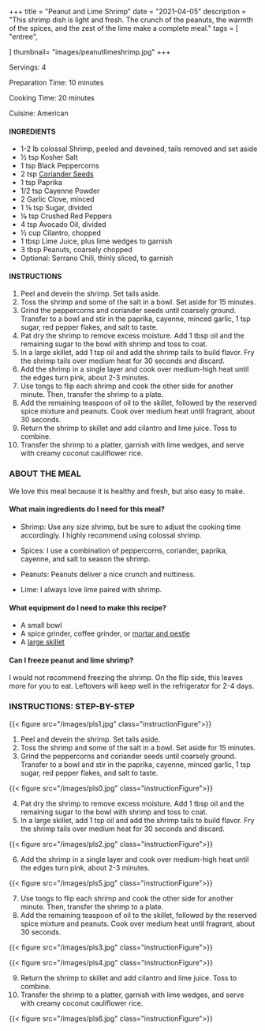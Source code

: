 
+++
title = "Peanut and Lime Shrimp"
date = "2021-04-05"
description = "This shrimp dish is light and fresh. The crunch of the peanuts, the warmth of the spices, and the zest of the lime make a complete meal."
tags = [
    "entree",
  
]
thumbnail= "images/peanutlimeshrimp.jpg"
+++

Servings: 4 <!--more-->

Preparation Time: 10 minutes

Cooking Time: 20 minutes

Cuisine: American

#### INGREDIENTS 

* 1-2 lb colossal Shrimp, peeled and deveined, tails removed and set aside
* ½ tsp Kosher Salt
* 1 tsp Black Peppercorns
* 2 tsp [Coriander Seeds](https://amzn.to/3rVIRcC)
* 1 tsp Paprika
* 1/2 tsp Cayenne Powder 
* 2 Garlic Clove, minced
* 1 ⅛ tsp Sugar, divided
* ⅛ tsp Crushed Red Peppers
* 4 tsp Avocado Oil, divided
* ½ cup Cilantro, chopped
* 1 tbsp Lime Juice, plus lime wedges to garnish
* 3 tbsp Peanuts, coarsely chopped
* Optional: Serrano Chili, thinly sliced, to garnish

#### INSTRUCTIONS 

1. Peel and devein the shrimp. Set tails aside. 
2. Toss the shrimp and some of the salt in a bowl. Set aside for 15 minutes.
3. Grind the peppercorns and coriander seeds until coarsely ground. Transfer to a bowl and stir in the paprika, cayenne, minced garlic, 1 tsp sugar, red pepper flakes, and salt to taste.
4. Pat dry the shrimp to remove excess moisture. Add 1 tbsp oil and the remaining sugar to the bowl with shrimp and toss to coat.
5. In a large skillet, add 1 tsp oil and add the shrimp tails to build flavor. Fry the shrimp tails over medium heat for 30 seconds and discard. 
6.  Add the shrimp in a single layer and cook over medium-high heat until the edges turn pink, about 2-3 minutes.
7. Use tongs to flip each shrimp and cook the other side for another minute. Then, transfer the shrimp to a plate.
8. Add the remaining teaspoon of oil to the skillet, followed by the reserved spice mixture and peanuts. Cook over medium heat until fragrant, about 30 seconds.
9. Return the shrimp to skillet and add cilantro and lime juice. Toss to combine.
10. Transfer the shrimp to a platter, garnish with lime wedges, and serve with creamy coconut cauliflower rice. 

### ABOUT THE MEAL 

We love this meal because it is healthy and fresh, but also easy to make. 

#### What main ingredients do I need for this meal?

* Shrimp: Use any size shrimp, but be sure to adjust the cooking time accordingly. I highly recommend using colossal shrimp. 

* Spices: I use a combination of peppercorns, coriander, paprika, cayenne, and salt to season the shrimp.  

* Peanuts: Peanuts deliver a nice crunch and nuttiness. 

* Lime: I always love lime paired with shrimp. 

#### What equipment do I need to make this recipe?

* A small bowl 
* A spice grinder, coffee grinder, or [mortar and pestle](https://amzn.to/3ur2t9e)
* A [large skillet](https://amzn.to/2PGxMhz)

#### Can I freeze peanut and lime shrimp?

I would not recommend freezing the shrimp. On the flip side, this leaves more for you to eat. Leftovers will keep well in the refrigerator for 2-4 days. 

### INSTRUCTIONS: STEP-BY-STEP 

{{< figure src="/images/pls1.jpg" class="instructionFigure">}}

1. Peel and devein the shrimp. Set tails aside. 
2. Toss the shrimp and some of the salt in a bowl. Set aside for 15 minutes.
3. Grind the peppercorns and coriander seeds until coarsely ground. Transfer to a bowl and stir in the paprika, cayenne, minced garlic, 1 tsp sugar, red pepper flakes, and salt to taste.

{{< figure src="/images/pls0.jpg" class="instructionFigure">}}


4. Pat dry the shrimp to remove excess moisture. Add 1 tbsp oil and the remaining sugar to the bowl with shrimp and toss to coat.
5. In a large skillet, add 1 tsp oil and add the shrimp tails to build flavor. Fry the shrimp tails over medium heat for 30 seconds and discard. 

{{< figure src="/images/pls2.jpg" class="instructionFigure">}}

6.  Add the shrimp in a single layer and cook over medium-high heat until the edges turn pink, about 2-3 minutes.

{{< figure src="/images/pls5.jpg" class="instructionFigure">}}

7. Use tongs to flip each shrimp and cook the other side for another minute. Then, transfer the shrimp to a plate.
8. Add the remaining teaspoon of oil to the skillet, followed by the reserved spice mixture and peanuts. Cook over medium heat until fragrant, about 30 seconds.

{{< figure src="/images/pls3.jpg" class="instructionFigure">}}

{{< figure src="/images/pls4.jpg" class="instructionFigure">}}

9. Return the shrimp to skillet and add cilantro and lime juice. Toss to combine.
10. Transfer the shrimp to a platter, garnish with lime wedges, and serve with creamy coconut cauliflower rice. 

{{< figure src="/images/pls6.jpg" class="instructionFigure">}}
